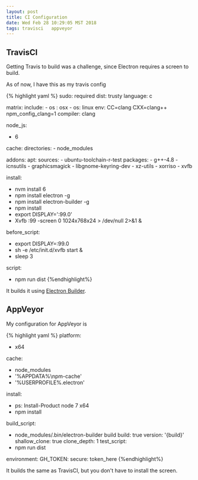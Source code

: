 ```yaml
---
layout: post
title: CI Configuration
date: Wed Feb 28 10:29:05 MST 2018
tags: travisci   appveyor
---
```


## TravisCI
Getting Travis to build was a challenge, since Electron requires a screen to build. 

As of now, I have this as my travis config

{% highlight yaml %}
sudo: required
dist: trusty
language: c

matrix:
  include:
    - os : osx
    - os: linux
      env: CC=clang CXX=clang++ npm_config_clang=1
      compiler: clang

node_js:
  - 6

cache:
  directories:
    - node_modules

addons:
  apt:
    sources:
      - ubuntu-toolchain-r-test
    packages:
      - g++-4.8
      - icnsutils
      - graphicsmagick
      - libgnome-keyring-dev
      - xz-utils
      - xorriso
      - xvfb

install:
  - nvm install 6
  - npm install electron -g
  - npm install electron-builder -g
  - npm install
  - export DISPLAY=':99.0'
  - Xvfb :99 -screen 0 1024x768x24 > /dev/null 2>&1 &

before_script:
  - export DISPLAY=:99.0
  - sh -e /etc/init.d/xvfb start &
  - sleep 3

script:
  - npm run dist
{%endhighlight%}


It builds it using [Electron Builder](https://www.electron.build/). 

## AppVeyor

My configuration for AppVeyor is

{% highlight yaml %}
platform:
  - x64

cache:
  - node_modules
  - '%APPDATA%\npm-cache'
  - '%USERPROFILE%\.electron'

install:
  - ps: Install-Product node 7 x64
  - npm install

build_script:
  - node_modules/.bin/electron-builder build
build: true
version: '{build}'
shallow_clone: true
clone_depth: 1
test_script:
  - npm run dist

environment:
  GH_TOKEN:
    secure: token_here
{%endhighlight%}

It builds the same as TravisCI, but you don't have to install the screen.
